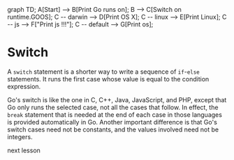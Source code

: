 <div id="chart" class="mermaid">
graph TD;
A[Start] --> B[Print Go runs on];
B --> C[Switch on runtime.GOOS];
C -- darwin --> D[Print OS X];
C -- linux --> E[Print Linux];
C -- js --> F["Print js !!!"];
C -- default --> G[Print os];
</div>

# Switch

A `switch` statement is a shorter way to write a sequence of `if`-`else` statements.
It runs the first case whose value is equal to the condition expression.

Go's switch is like the one in C, C++, Java, JavaScript, and PHP,
except that Go only runs the selected case, not all the cases that follow.
In effect, the `break` statement that is needed at the end of each case in those
languages is provided automatically in Go.
Another important difference is that Go's switch cases need not
be constants, and the values involved need not be integers.

<a onclick="nextOpen()">next lesson</a>

